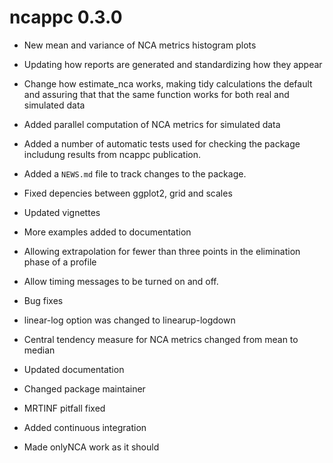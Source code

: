 # ncappc 0.3.0

* New mean and variance of NCA metrics histogram plots

* Updating how reports are generated and standardizing how they appear

* Change how estimate_nca works, making tidy calculations the default
  and assuring that that the same function works for both real and simulated
  data

* Added parallel computation of NCA metrics for simulated data

* Added a number of automatic tests used for checking the package 
  includung results from ncappc publication.

* Added a `NEWS.md` file to track changes to the package.

* Fixed depencies between ggplot2, grid and scales

* Updated vignettes

* More examples added to documentation

* Allowing extrapolation for fewer than three points in the elimination phase
  of a profile

* Allow timing messages to be turned on and off.

* Bug fixes

* linear-log option was changed to linearup-logdown 

* Central tendency measure for NCA metrics changed from mean to median

* Updated documentation

* Changed package maintainer

* MRTINF pitfall fixed

* Added continuous integration

* Made onlyNCA work as it should




